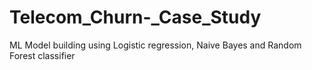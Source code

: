# Telecom_Churn-_Case_Study
ML Model building using Logistic regression, Naive Bayes and Random Forest classifier
